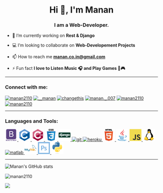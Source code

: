 <h1 align="center">Hi 👋, I'm Manan</h1>
<h3 align="center">I am a Web-Developer.</h3>

- 🔭 I’m currently working on **Rest & Django**

- 💻 I’m looking to collaborate on **Web-Developement Projects**

- 📫 How to reach me **manan.co.in@gmail.com**

- ⚡ Fun fact **I love to Listen Music 🎧 and Play Games 🏀🎮**
---

<h3 align="left">Connect with me:</h3>
<p align="left">
<a href="https://dev.to/manan2110" target="blank"><img align="center" src="https://cdn.jsdelivr.net/npm/simple-icons@3.0.1/icons/dev-dot-to.svg" alt="manan2110" height="30" width="40" /></a>
<a href="https://twitter.com/__manan" target="blank"><img align="center" src="https://cdn.jsdelivr.net/npm/simple-icons@3.0.1/icons/twitter.svg" alt="__manan" height="30" width="40" /></a>
<a href="https://linkedin.com/in/manan-gyanchandani-0abb4818b" target="blank"><img align="center" src="https://cdn.jsdelivr.net/npm/simple-icons@3.0.1/icons/linkedin.svg" alt="changethis" height="30" width="40" /></a>
<a href="https://instagram.com/manan._.007" target="blank"><img align="center" src="https://cdn.jsdelivr.net/npm/simple-icons@3.0.1/icons/instagram.svg" alt="manan._.007" height="30" width="40" /></a>
<a href="https://www.codechef.com/users/manan2110" target="blank"><img align="center" src="https://cdn.jsdelivr.net/npm/simple-icons@3.1.0/icons/codechef.svg" alt="manan2110" height="30" width="40" /></a>
<a href="https://codeforces.com/profile/manan2110" target="blank"><img align="center" src="https://cdn.jsdelivr.net/npm/simple-icons@3.0.1/icons/codeforces.svg" alt="manan2110" height="30" width="40" /></a>
</p>

---

<h3 align="left">Languages and Tools:</h3>
<p align="left"> <a href="https://getbootstrap.com" target="_blank"> <img src="https://raw.githubusercontent.com/devicons/devicon/master/icons/bootstrap/bootstrap-plain-wordmark.svg" alt="bootstrap" width="40" height="40"/> </a> <a href="https://www.cprogramming.com/" target="_blank"> <img src="https://raw.githubusercontent.com/devicons/devicon/master/icons/c/c-original.svg" alt="c" width="40" height="40"/> </a> <a href="https://www.w3schools.com/cpp/" target="_blank"> <img src="https://raw.githubusercontent.com/devicons/devicon/master/icons/cplusplus/cplusplus-original.svg" alt="cplusplus" width="40" height="40"/> </a> <a href="https://www.w3schools.com/css/" target="_blank"> <img src="https://raw.githubusercontent.com/devicons/devicon/master/icons/css3/css3-original-wordmark.svg" alt="css3" width="40" height="40"/> </a> <a href="https://www.djangoproject.com/" target="_blank"> <img src="https://raw.githubusercontent.com/devicons/devicon/master/icons/django/django-original.svg" alt="django" width="40" height="40"/> </a> <a href="https://git-scm.com/" target="_blank"> <img src="https://www.vectorlogo.zone/logos/git-scm/git-scm-icon.svg" alt="git" width="40" height="40"/> </a> <a href="https://heroku.com" target="_blank"> <img src="https://www.vectorlogo.zone/logos/heroku/heroku-icon.svg" alt="heroku" width="40" height="40"/> </a> <a href="https://www.w3.org/html/" target="_blank"> <img src="https://raw.githubusercontent.com/devicons/devicon/master/icons/html5/html5-original-wordmark.svg" alt="html5" width="40" height="40"/> </a> <a href="https://www.java.com" target="_blank"> <img src="https://raw.githubusercontent.com/devicons/devicon/master/icons/java/java-original.svg" alt="java" width="40" height="40"/> </a> <a href="https://developer.mozilla.org/en-US/docs/Web/JavaScript" target="_blank"> <img src="https://raw.githubusercontent.com/devicons/devicon/master/icons/javascript/javascript-original.svg" alt="javascript" width="40" height="40"/> </a> <a href="https://www.linux.org/" target="_blank"> <img src="https://raw.githubusercontent.com/devicons/devicon/master/icons/linux/linux-original.svg" alt="linux" width="40" height="40"/> </a> <a href="https://www.mathworks.com/" target="_blank"> <img src="https://raw.githubusercontent.com/simple-icons/simple-icons/master/icons/mathworks.svg" alt="matlab" width="40" height="40"/> </a> <a href="https://www.mysql.com/" target="_blank"> <img src="https://raw.githubusercontent.com/devicons/devicon/master/icons/mysql/mysql-original-wordmark.svg" alt="mysql" width="40" height="40"/> </a> <a href="https://www.photoshop.com/en" target="_blank"> <img src="https://raw.githubusercontent.com/devicons/devicon/master/icons/photoshop/photoshop-line.svg" alt="photoshop" width="40" height="40"/> </a> <a href="https://www.python.org" target="_blank"> <img src="https://raw.githubusercontent.com/devicons/devicon/master/icons/python/python-original.svg" alt="python" width="40" height="40"/> </a> </p>

---
![Manan's GitHub stats](https://github-readme-stats.vercel.app/api?username=manan2110&count_private=true&show_icons=true)


<p><img align="center" src="https://github-readme-streak-stats.herokuapp.com/?user=manan2110&" alt="manan2110" /></p>

![](https://komarev.com/ghpvc/?username=manan2110&color=green)

